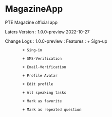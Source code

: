 # MagazineApp
PTE Magazine official app

Laters Version : 1.0.0-preview 2022-10-27

Change Logs :
  1.0.0-preview :
      Features :
            + Sign-up
            
            + Sing-in
            
            + SMS-Verification
            
            + Email-Verification
            
            + Profile Avatar
            
            + Edit profile
            
            + All speaking tasks
            
            + Mark as favorite
            
            + Mark as repeated question
            
    
